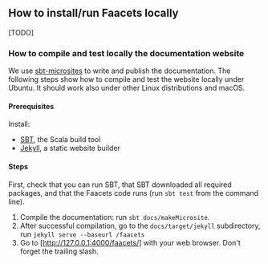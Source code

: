 ## How to install/run Faacets locally

[TODO]

### How to compile and test locally the documentation website

We use [sbt-microsites](https://47deg.github.io/sbt-microsites/) to write and publish the documentation.
The following steps show how to compile and test the website locally under Ubuntu.
It should work also under other Linux distributions and macOS.

#### Prerequisites

Install:

- [SBT](http://www.scala-sbt.org/), the Scala build tool
- [Jekyll](https://jekyllrb.com/), a static website builder

#### Steps

First, check that you can run SBT, that SBT downloaded all required packages, and that the Faacets code runs (run `sbt test` from the command line).

1) Compile the documentation: run `sbt docs/makeMicrosite`.
2) After successful compilation, go to the `docs/target/jekyll` subdirectory, run `jekyll serve --baseurl /faacets`
3) Go to [http://127.0.0.1:4000/faacets/] with your web browser. Don't forget the trailing slash.

